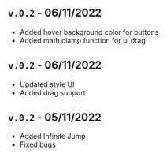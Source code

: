 ## <code>v.0.2</code> - 06/11/2022
- Added hover background color for buttons
- Added math clamp function for ui drag

## <code>v.0.2</code> - 06/11/2022
- Updated style UI
- Added drag support

## <code>v.0.2</code> - 05/11/2022
- Added Infinite Jump
- Fixed bugs
